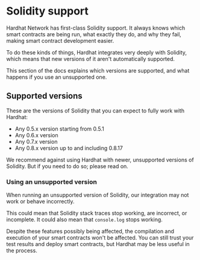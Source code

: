# Solidity support

Hardhat Network has first-class Solidity support. It always knows which smart contracts are being run, what exactly they do, and why they fail, making smart contract development easier.

To do these kinds of things, Hardhat integrates very deeply with Solidity, which means that new versions of it aren't automatically supported.

This section of the docs explains which versions are supported, and what happens if you use an unsupported one.

## Supported versions

These are the versions of Solidity that you can expect to fully work with Hardhat:

- Any 0.5.x version starting from 0.5.1
- Any 0.6.x version
- Any 0.7.x version
- Any 0.8.x version up to and including 0.8.17

We recommend against using Hardhat with newer, unsupported versions of Solidity. But if you need to do so; please read on.

### Using an unsupported version

When running an unsupported version of Solidity, our integration may not work or behave incorrectly.

This could mean that Solidity stack traces stop working, are incorrect, or incomplete. It could also mean that `console.log` stops working.

Despite these features possibly being affected, the compilation and execution of your smart contracts won't be affected. You can still trust your test results and deploy smart contracts, but Hardhat may be less useful in the process.
